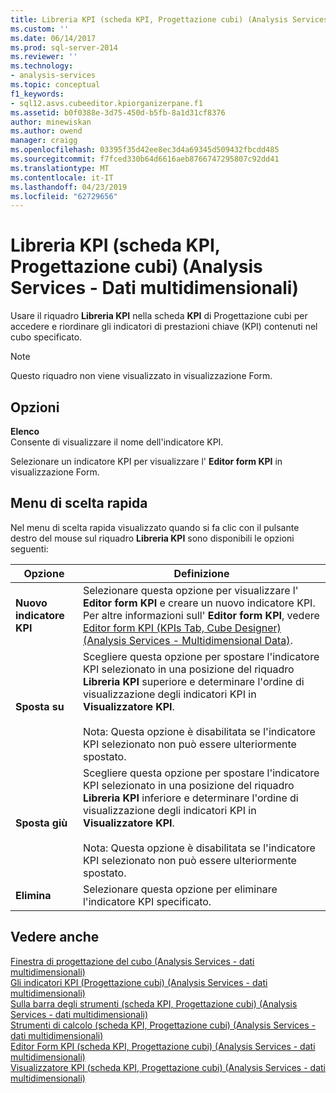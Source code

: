 ```yaml
---
title: Libreria KPI (scheda KPI, Progettazione cubi) (Analysis Services - dati multidimensionali) | Microsoft Docs
ms.custom: ''
ms.date: 06/14/2017
ms.prod: sql-server-2014
ms.reviewer: ''
ms.technology:
- analysis-services
ms.topic: conceptual
f1_keywords:
- sql12.asvs.cubeeditor.kpiorganizerpane.f1
ms.assetid: b0f0388e-3d75-450d-b5fb-8a1d31cf8376
author: minewiskan
ms.author: owend
manager: craigg
ms.openlocfilehash: 03395f35d42ee8ec3d4a69345d509432fbcdd485
ms.sourcegitcommit: f7fced330b64d6616aeb8766747295807c92dd41
ms.translationtype: MT
ms.contentlocale: it-IT
ms.lasthandoff: 04/23/2019
ms.locfileid: "62729656"
---
```

# <a name="kpi-organizer-kpis-tab-cube-designer-analysis-services---multidimensional-data"></a>Libreria KPI (scheda KPI, Progettazione cubi) (Analysis Services - Dati multidimensionali)
  Usare il riquadro **Libreria KPI** nella scheda **KPI** di Progettazione cubi per accedere e riordinare gli indicatori di prestazioni chiave (KPI) contenuti nel cubo specificato.  
  
> [!NOTE]  
>  Questo riquadro non viene visualizzato in visualizzazione Form.  
  
## <a name="options"></a>Opzioni  
 **Elenco**  
 Consente di visualizzare il nome dell'indicatore KPI.  
  
 Selezionare un indicatore KPI per visualizzare l' **Editor form KPI** in visualizzazione Form.  
  
## <a name="context-menu"></a>Menu di scelta rapida  
 Nel menu di scelta rapida visualizzato quando si fa clic con il pulsante destro del mouse sul riquadro **Libreria KPI** sono disponibili le opzioni seguenti:  
  
|Opzione|Definizione|  
|------------|----------------|  
|**Nuovo indicatore KPI**|Selezionare questa opzione per visualizzare l' **Editor form KPI** e creare un nuovo indicatore KPI. Per altre informazioni sull' **Editor form KPI**, vedere [Editor form KPI &#40;KPIs Tab, Cube Designer&#41; &#40;Analysis Services - Multidimensional Data&#41;](kpi-form-editor-kpis-tab-cube-designer-analysis-services-multidimensional-data.md).|  
|**Sposta su**|Scegliere questa opzione per spostare l'indicatore KPI selezionato in una posizione del riquadro **Libreria KPI** superiore e determinare l'ordine di visualizzazione degli indicatori KPI in **Visualizzatore KPI**.<br /><br /> Nota: Questa opzione è disabilitata se l'indicatore KPI selezionato non può essere ulteriormente spostato.|  
|**Sposta giù**|Scegliere questa opzione per spostare l'indicatore KPI selezionato in una posizione del riquadro **Libreria KPI** inferiore e determinare l'ordine di visualizzazione degli indicatori KPI in **Visualizzatore KPI**.<br /><br /> Nota: Questa opzione è disabilitata se l'indicatore KPI selezionato non può essere ulteriormente spostato.|  
|**Elimina**|Selezionare questa opzione per eliminare l'indicatore KPI specificato.|  
  
## <a name="see-also"></a>Vedere anche  
 [Finestra di progettazione del cubo &#40;Analysis Services - dati multidimensionali&#41;](cube-designer-analysis-services-multidimensional-data.md)   
 [Gli indicatori KPI &#40;Progettazione cubi&#41; &#40;Analysis Services - dati multidimensionali&#41;](kpis-cube-designer-analysis-services-multidimensional-data.md)   
 [Sulla barra degli strumenti &#40;scheda KPI, Progettazione cubi&#41; &#40;Analysis Services - dati multidimensionali&#41;](toolbar-kpis-tab-cube-designer-analysis-services-multidimensional-data.md)   
 [Strumenti di calcolo &#40;scheda KPI, Progettazione cubi&#41; &#40;Analysis Services - dati multidimensionali&#41;](calculation-tools-kpis-cube-designer-analysis-services-multidimensional-data.md)   
 [Editor Form KPI &#40;scheda KPI, Progettazione cubi&#41; &#40;Analysis Services - dati multidimensionali&#41;](kpi-form-editor-kpis-tab-cube-designer-analysis-services-multidimensional-data.md)   
 [Visualizzatore KPI &#40;scheda KPI, Progettazione cubi&#41; &#40;Analysis Services - dati multidimensionali&#41;](kpi-browser-kpis-tab-cube-designer-analysis-services-multidimensional-data.md)  
  
  
